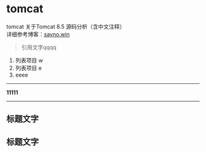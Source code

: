 # tomcat
tomcat
关于Tomcat 8.5 源码分析（含中文注释）<br/>
详细参考博客：<a href='https://sayno.win' target='_blank'>sayno.win</a>
> 引用文字qqqq

 1. 列表项目
w
 2. 列表项目
e
 3. eeee


----------


**11111**

----------


## 标题文字 ##
## 标题文字 ##
